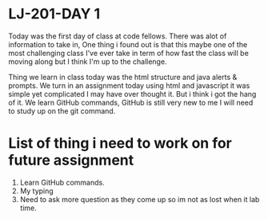 # LJ-201-DAY 1
Today was the first day of class at code fellows. There was alot of information
to take in, One thing i found out is that this maybe one of the most challenging
class I've ever take in term of how fast the class will be moving along but I think
I'm up to the challenge.

Thing we learn in class today was the html structure and java alerts & prompts.
We turn in an assignment today using html and javascript it was simple yet complicated
I may have over thought it. But i think i got the hang of it. We learn GitHub commands, GitHub is still very new to me
I will need to study up on the git command.

# List of thing i need to work on for future assignment
1. Learn GitHub commands.
2. My typing
3. Need to ask more question as they come up so im not as lost when it lab time.   
